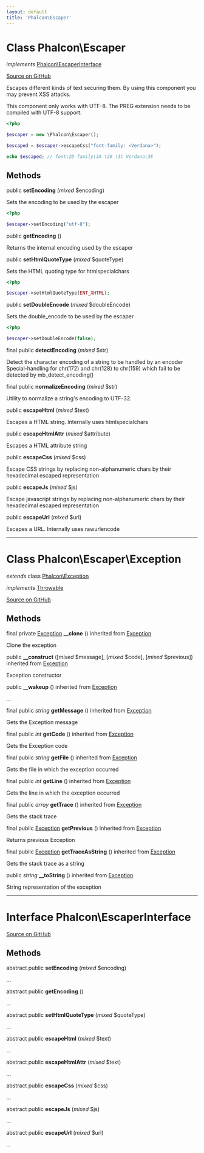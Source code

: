 ```yaml
---
layout: default
title: 'Phalcon\Escaper'
---
```

# Class **Phalcon\Escaper**

*implements* [Phalcon\EscaperInterface](/3.4/en/api/Phalcon_EscaperInterface)

<a href="https://github.com/phalcon/cphalcon/tree/v3.4.0/phalcon/escaper.zep" class="btn btn-default btn-sm">Source on GitHub</a>

Escapes different kinds of text securing them. By using this component you may
prevent XSS attacks.

This component only works with UTF-8. The PREG extension needs to be compiled with UTF-8 support.

```php
<?php

$escaper = new \Phalcon\Escaper();

$escaped = $escaper->escapeCss("font-family: <Verdana>");

echo $escaped; // font\2D family\3A \20 \3C Verdana\3E

```


## Methods
public  **setEncoding** (*mixed* $encoding)

Sets the encoding to be used by the escaper

```php
<?php

$escaper->setEncoding("utf-8");

```



public  **getEncoding** ()

Returns the internal encoding used by the escaper



public  **setHtmlQuoteType** (*mixed* $quoteType)

Sets the HTML quoting type for htmlspecialchars

```php
<?php

$escaper->setHtmlQuoteType(ENT_XHTML);

```



public  **setDoubleEncode** (*mixed* $doubleEncode)

Sets the double_encode to be used by the escaper

```php
<?php

$escaper->setDoubleEncode(false);

```



final public  **detectEncoding** (*mixed* $str)

Detect the character encoding of a string to be handled by an encoder
Special-handling for chr(172) and chr(128) to chr(159) which fail to be detected by mb_detect_encoding()



final public  **normalizeEncoding** (*mixed* $str)

Utility to normalize a string's encoding to UTF-32.



public  **escapeHtml** (*mixed* $text)

Escapes a HTML string. Internally uses htmlspecialchars



public  **escapeHtmlAttr** (*mixed* $attribute)

Escapes a HTML attribute string



public  **escapeCss** (*mixed* $css)

Escape CSS strings by replacing non-alphanumeric chars by their hexadecimal escaped representation



public  **escapeJs** (*mixed* $js)

Escape javascript strings by replacing non-alphanumeric chars by their hexadecimal escaped representation



public  **escapeUrl** (*mixed* $url)

Escapes a URL. Internally uses rawurlencode




<hr>

# Class **Phalcon\Escaper\Exception**

*extends* class [Phalcon\Exception](/3.4/en/api/Phalcon_Exception)

*implements* [Throwable](https://php.net/manual/en/class.throwable.php)

<a href="https://github.com/phalcon/cphalcon/tree/v3.4.0/phalcon/escaper/exception.zep" class="btn btn-default btn-sm">Source on GitHub</a>

## Methods
final private [Exception](https://php.net/manual/en/class.exception.php) **__clone** () inherited from [Exception](https://php.net/manual/en/class.exception.php)

Clone the exception



public  **__construct** ([*mixed* $message], [*mixed* $code], [*mixed* $previous]) inherited from [Exception](https://php.net/manual/en/class.exception.php)

Exception constructor



public  **__wakeup** () inherited from [Exception](https://php.net/manual/en/class.exception.php)

...


final public *string* **getMessage** () inherited from [Exception](https://php.net/manual/en/class.exception.php)

Gets the Exception message



final public *int* **getCode** () inherited from [Exception](https://php.net/manual/en/class.exception.php)

Gets the Exception code



final public *string* **getFile** () inherited from [Exception](https://php.net/manual/en/class.exception.php)

Gets the file in which the exception occurred



final public *int* **getLine** () inherited from [Exception](https://php.net/manual/en/class.exception.php)

Gets the line in which the exception occurred



final public *array* **getTrace** () inherited from [Exception](https://php.net/manual/en/class.exception.php)

Gets the stack trace



final public [Exception](https://php.net/manual/en/class.exception.php) **getPrevious** () inherited from [Exception](https://php.net/manual/en/class.exception.php)

Returns previous Exception



final public [Exception](https://php.net/manual/en/class.exception.php) **getTraceAsString** () inherited from [Exception](https://php.net/manual/en/class.exception.php)

Gets the stack trace as a string



public *string* **__toString** () inherited from [Exception](https://php.net/manual/en/class.exception.php)

String representation of the exception




<hr>

# Interface **Phalcon\EscaperInterface**

<a href="https://github.com/phalcon/cphalcon/tree/v3.4.0/phalcon/escaperinterface.zep" class="btn btn-default btn-sm">Source on GitHub</a>

## Methods
abstract public  **setEncoding** (*mixed* $encoding)

...


abstract public  **getEncoding** ()

...


abstract public  **setHtmlQuoteType** (*mixed* $quoteType)

...


abstract public  **escapeHtml** (*mixed* $text)

...


abstract public  **escapeHtmlAttr** (*mixed* $text)

...


abstract public  **escapeCss** (*mixed* $css)

...


abstract public  **escapeJs** (*mixed* $js)

...


abstract public  **escapeUrl** (*mixed* $url)

...
